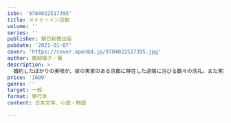 ```yaml
---
isbn: '9784022517395'
title: メイド・イン京都
volume: ''
series: ''
publisher: 朝日新聞出版
pubdate: '2021-01-07'
cover: 'https://cover.openbd.jp/9784022517395.jpg'
author: 藤岡陽子／著
description: >-
  婚約したばかりの美咲が、彼の実家のある京都に移住した途端に浴びる数々の洗礼。また実家で豹変する彼に幻滅し、美咲は昔からの趣味であるＴシャツ作りにのめり込む。徐々に美咲は京都の地で個人ブランドの独立・起業への道を歩き始める。自分らしい生き方を模索する一人の女性の物語。
price: '1600'
genre: ''
target: 一般
format: 単行本
content: 日本文学、小説・物語

---
```

